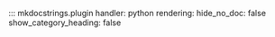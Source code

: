 ::: mkdocstrings.plugin
    handler: python
    rendering:
      hide_no_doc: false
      show_category_heading: false
